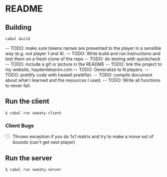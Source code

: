 # README

## Building

```
cabal build
```
-- TODO: make sure tokens names are presented to the player in a sensible way (e.g. not player 1 and 4).
-- TODO: Write build and run instructions and test them on a fresh clone of the repo
-- TODO: do testing with quickcheck
-- TODO: include a gif or picture in the README
-- TODO: link the project to my website, haydenlebaron.com
-- TODO: Generalize to N players.
-- TODO: prettify code with haskell prettifier.
-- TODO: compile document about what I learned and the resources I used.
-- TODO: Write all functions to never fail.

## Run the client

```
$ cabal run sweaty-client
```

### Client Bugs
- [ ] Throws exception if you do 1x1 matrix and try to make a move out of bounds (can't get next player)


## Run the server

```
$ cabal run sweaty-server
```
